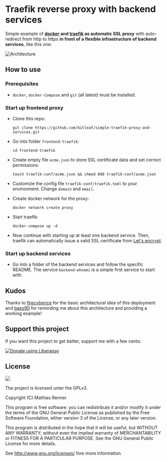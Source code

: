 # Traefik reverse proxy with backend services
Simple example of **[docker](https://www.docker.com/) and [traefik](https://traefik.io/) as automatic SSL proxy** with auto-redirect from http to https **in front of a flexible infrastructure of backend services**, like this one:


![Architecture](https://raw.githubusercontent.com/containous/traefik/master/docs/img/architecture.png)

## How to use

### Prerequisites
- `docker`, `docker-Compose` and `git` (all latest) must be installed.

### Start up frontend proxy
- Clone this repo: 

  ```git clone https://github.com/bitleaf/simple-traefik-proxy-and-services.git```

- Go into folder `frontend-traefik`: 

  ```cd frontend-traefik```

- Create empty file `acme.json` to store SSL certificate data and set correct permissions: 
 
  ```touch traefik-conf/acme.json && chmod 600 traefik-conf/acme.json```

- Customize the config file `traefik-conf/traefik.toml` to your environment. Change `domain` and `email`.

- Create docker network for the proxy: 

  ```docker network create proxy```

- Start traefik: 

  ```docker-compose up -d```

- Now continue with starting up at least one backend service. Then, traefik can automatically issue a valid SSL certificate from [Let's encrypt](https://letsencrypt.org/).


### Start up backend services
- Go into a folder of the backend services and follow the specific README. The service `backend-whoami` is a simple first service to start with.

## Kudos
Thanks to [firecyberice](https://github.com/firecyberice) for the basic architectural idea of this deployment and [baez90](https://github.com/baez90) for reminding me about this architecture and providing a working example!

## Support this project

If you want this project to get better, support me with a few cents:

<a href="https://liberapay.com/Bitleaf/donate"><img alt="Donate using Liberapay" src="https://liberapay.com/assets/widgets/donate.svg"></a>

## License

![](https://www.gnu.org/graphics/gplv3-127x51.png)

The project is licensed unter the GPLv3.

Copyright (C) Mathias Renner

This program is free software: you can redistribute it and/or modify
it under the terms of the GNU General Public License as published by
the Free Software Foundation, either version 3 of the License, or
any later version.

This program is distributed in the hope that it will be useful,
but WITHOUT ANY WARRANTY; without even the implied warranty of
MERCHANTABILITY or FITNESS FOR A PARTICULAR PURPOSE.  See the
GNU General Public License for more details.

See <http://www.gnu.org/licenses/> fore more information.

